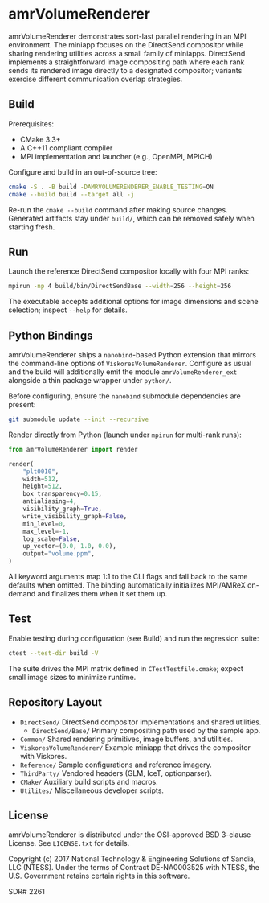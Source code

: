 # amrVolumeRenderer

amrVolumeRenderer demonstrates sort-last parallel rendering in an MPI environment.
The miniapp focuses on the DirectSend compositor while sharing rendering
utilities across a small family of miniapps. DirectSend implements a
straightforward image compositing path where each rank sends its rendered
image directly to a designated compositor; variants exercise different
communication overlap strategies.

## Build

Prerequisites:

  * CMake 3.3+
  * A C++11 compliant compiler
  * MPI implementation and launcher (e.g., OpenMPI, MPICH)

Configure and build in an out-of-source tree:

```sh
cmake -S . -B build -DAMRVOLUMERENDERER_ENABLE_TESTING=ON
cmake --build build --target all -j
```

Re-run the `cmake --build` command after making source changes. Generated
artifacts stay under `build/`, which can be removed safely when starting fresh.

## Run

Launch the reference DirectSend compositor locally with four MPI ranks:

```sh
mpirun -np 4 build/bin/DirectSendBase --width=256 --height=256
```

The executable accepts additional options for image dimensions and scene
selection; inspect `--help` for details.

## Python Bindings

amrVolumeRenderer ships a `nanobind`-based Python extension that mirrors the
command-line options of `ViskoresVolumeRenderer`. Configure as usual and the
build will additionally emit the module `amrVolumeRenderer_ext` alongside a thin
package wrapper under `python/`.

Before configuring, ensure the `nanobind` submodule dependencies are present:

```sh
git submodule update --init --recursive
```

Render directly from Python (launch under `mpirun` for multi-rank runs):

```python
from amrVolumeRenderer import render

render(
    "plt0010",
    width=512,
    height=512,
    box_transparency=0.15,
    antialiasing=4,
    visibility_graph=True,
    write_visibility_graph=False,
    min_level=0,
    max_level=-1,
    log_scale=False,
    up_vector=(0.0, 1.0, 0.0),
    output="volume.ppm",
)
```

All keyword arguments map 1:1 to the CLI flags and fall back to the same
defaults when omitted. The binding automatically initializes MPI/AMReX on-demand
and finalizes them when it set them up.

## Test

Enable testing during configuration (see Build) and run the regression suite:

```sh
ctest --test-dir build -V
```

The suite drives the MPI matrix defined in `CTestTestfile.cmake`; expect small
image sizes to minimize runtime.

## Repository Layout

  * `DirectSend/` DirectSend compositor implementations and shared utilities.
    - `DirectSend/Base/` Primary compositing path used by the sample app.
  * `Common/` Shared rendering primitives, image buffers, and utilities.
  * `ViskoresVolumeRenderer/` Example miniapp that drives the compositor with Viskores.
  * `Reference/` Sample configurations and reference imagery.
  * `ThirdParty/` Vendored headers (GLM, IceT, optionparser).
  * `CMake/` Auxiliary build scripts and macros.
  * `Utilites/` Miscellaneous developer scripts.

## License

amrVolumeRenderer is distributed under the OSI-approved BSD 3-clause License.
See `LICENSE.txt` for details.

Copyright (c) 2017
National Technology & Engineering Solutions of Sandia, LLC (NTESS). Under
the terms of Contract DE-NA0003525 with NTESS, the U.S. Government retains
certain rights in this software.

SDR# 2261
